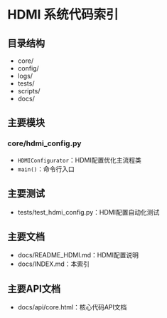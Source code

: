 # HDMI 系统代码索引

## 目录结构
- core/  
- config/  
- logs/  
- tests/  
- scripts/  
- docs/  

## 主要模块

### core/hdmi_config.py
- `HDMIConfigurator`：HDMI配置优化主流程类
- `main()`：命令行入口

## 主要测试
- tests/test_hdmi_config.py：HDMI配置自动化测试

## 主要文档
- docs/README_HDMI.md：HDMI配置说明
- docs/INDEX.md：本索引

## 主要API文档
- docs/api/core.html：核心代码API文档 